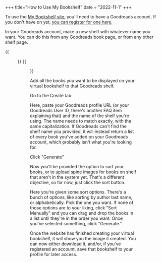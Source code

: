 +++
title="How to Use My Bookshelf"
date = "2022-11-1"
+++

To use the [My Bookshelf site](https://bookshelf-lime.vercel.app), you'll need to have a Goodreads account. If you don't have on yet, [you can register for one here.](https://www.goodreads.com/user/sign_up)

In your Goodreads account, make a new shelf with whatever name you want. You can do this from any Goodreads book page, or from any other shelf page.

{{<figure src="https://i.imgur.com/wLkjkui.png" alt="add shelf from book page">}}
{{<figure src="https://i.imgur.com/5Kb8dGc.png" alt="add shelf from shelf page">}}

Add all the books you want to be displayed on your virtual bookshelf to that Goodreads shelf.

Go to the Create tab

Here, paste your Goodreads profile URL (or your Goodreads User ID, there's another FAQ item explaining that) and the name of the shelf you're using. The name needs to match exactly, with the same capitalization. If Goodreads can't find the shelf name you provided, it will instead return a list of every book you've added on your Goodreads account, which probably isn't what you're looking for.

Click "Generate"

Now you'll be provided the option to sort your books, or to upload spine images for books on shelf that aren't in the system yet. That's a different objective, so for now, just click the sort button.

Here you're given some sort options. There's a bunch of options, like sorting by author last name, or alphabetically. Pick the one you want. If none of those options are to your liking, click "Sort Manually" and you can drag and drop the books in a list until they're in the order you want. Once you've selected something, click "Generate."

Once the website has finished creating your virtual bookshelf, it will show you the image it created. You can now either download it, and/or, if you've registered an account, save that bookshelf to your profile for later access.